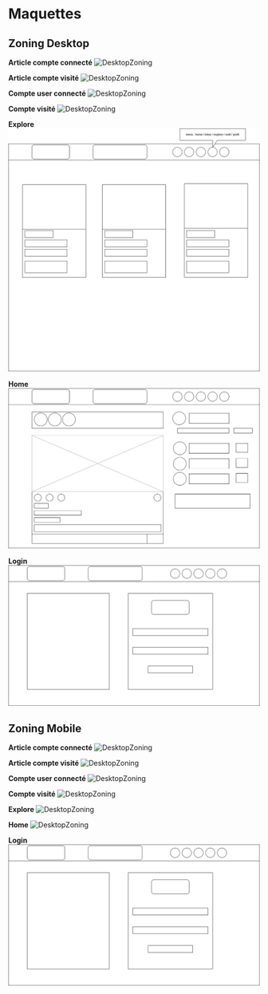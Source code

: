 # Maquettes

## Zoning Desktop

**Article compte connecté**
![DesktopZoning](Maquettes/Zoning/Desktop/Article_Compte_connecté_Desktop_Zoning.png)

**Article compte visité**
![DesktopZoning](Maquettes/Zoning/Desktop/Article_Compte_visité_Desktop_Zoning.png)

**Compte user connecté**
![DesktopZoning](Maquettes/Zoning/Desktop/Compte_user_connecté_Desktop_Zoning.png)

**Compte visité**
![DesktopZoning](Maquettes/Zoning/Desktop/Compte_visité_Desktop_Zoning.png)

**Explore**
![DesktopZoning](Maquettes/Zoning/Desktop/Explore_Desktop_Zoning.png)

**Home**
![DesktopZoning](Maquettes/Zoning/Desktop/Home_Desktop_Zoning.png)

**Login**
![DesktopZoning](Maquettes/Zoning/Desktop/Login_Desktop_Zoning.png)


## Zoning Mobile

**Article compte connecté**
![DesktopZoning](Maquettes/Zoning/Desktop/Article_Compte_connecté_Mobile_Zoning.png)

**Article compte visité**
![DesktopZoning](Maquettes/Zoning/Desktop/Article_Compte_visité_Mobile_Zoning.png)

**Compte user connecté**
![DesktopZoning](Maquettes/Zoning/Desktop/Compte_user_connecté_Mobile_Zoning.png)

**Compte visité**
![DesktopZoning](Maquettes/Zoning/Desktop/Compte_visité_Mobile_Zoning.png)

**Explore**
![DesktopZoning](Maquettes/Zoning/Desktop/Explore_Mobile_Zoning.png)

**Home**
![DesktopZoning](Maquettes/Zoning/Desktop/Home_Mobile_Zoning.png)

**Login**
![DesktopZoning](Maquettes/Zoning/Desktop/Login_Desktop_Zoning.png)
